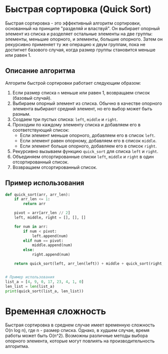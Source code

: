 # Быстрая сортировка (Quick Sort)

Быстрая сортировка - это эффективный алгоритм сортировки, основанный на принципе "разделяй и властвуй". Он выбирает опорный элемент из списка и разделяет остальные элементы на две группы: элементы, меньшие опорного, и элементы, большие опорного. Затем он рекурсивно применяет ту же операцию к двум группам, пока не достигнет базового случая, когда размер группы становится меньше или равен 1.

## Описание алгоритма

Алгоритм быстрой сортировки работает следующим образом:

1. Если размер списка `n` меньше или равен 1, возвращаем список (базовый случай).
2. Выбираем опорный элемент из списка. Обычно в качестве опорного элемента выбирают средний элемент, но его выбор может быть разным.
3. Создаем три пустых списка: `left`, `middle` и `right`.
4. Проходим по каждому элементу списка и добавляем его в соответствующий список:
   - Если элемент меньше опорного, добавляем его в список `left`.
   - Если элемент равен опорному, добавляем его в список `middle`.
   - Если элемент больше опорного, добавляем его в список `right`.
5. Рекурсивно вызываем функцию `quick_sort` для списка `left` и `right`.
6. Объединяем отсортированные списки `left`, `middle` и `right` в один отсортированный список.
7. Возвращаем отсортированный список.

## Пример использования

```python
def quick_sort(arr, arr_len):
    if arr_len <= 1:
        return arr

    pivot = arr[arr_len // 2]
    left, middle, right = [], [], []

    for num in arr:
        if num < pivot:
            left.append(num)
        elif num == pivot:
            middle.append(num)
        else:
            right.append(num)

    return quick_sort(left, arr_len(left)) + middle + quick_sort(right, arr_len(right))


# Пример использования
list_a = [4, 9, 0, 17, 23, 4, 1, 0]
len_list = len(list_a)
print(quick_sort(list_a, len_list))

```

# Временная сложность
Быстрая сортировка в среднем случае имеет временную сложность O(n log n), где n - размер списка. Однако, в худшем случае, время работы может быть O(n^2). Возможны различные методы выбора опорного элемента, которые могут повлиять на производительность алгоритма.